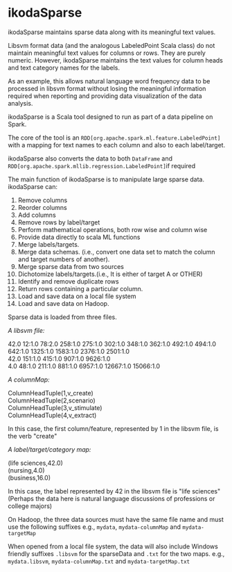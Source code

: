 # ikodaSparse
ikodaSparse maintains sparse data along with its meaningful text values. 

Libsvm format data (and the analogous LabeledPoint Scala class) do not maintain  meaningful text values for columns or rows. They are purely numeric. However, ikodaSparse maintains the text values for column heads and text category names for the labels.  

As an example, this allows natural language word frequency data to be processed in libsvm format without losing the meaningful information required when reporting and providing data visualization of the data analysis.

ikodaSparse is a Scala tool designed to run as part of a data pipeline on Spark.

The core of the tool is an `RDD[org.apache.spark.ml.feature.LabeledPoint]` with a mapping for text names to each column and also  to each label/target.

ikodaSparse also converts the data to both `DataFrame` and `RDD[org.apache.spark.mllib.regression.LabeledPoint]`if required

The main function of ikodaSparse is to manipulate large sparse data. ikodaSparse can:
1. Remove columns
1. Reorder columns
1. Add columns
1. Remove rows by label/target
1. Perform mathematical operations, both row wise and column wise
1. Provide data directly to scala ML functions
1. Merge labels/targets.
1. Merge data schemas. (i.e., convert one data set to match the column and target numbers of another).
1. Merge sparse data from two sources
1. Dichotomize labels/targets.(i.e., It is either of target A or OTHER)
1. Identify and remove duplicate rows
1. Return rows containing a particular column.
1. Load and save data on a local file system
1. Load and save data on Hadoop.



Sparse data is loaded from three files. 

*A libsvm file:*

42.0 12:1.0 78:2.0 258:1.0 275:1.0 302:1.0 348:1.0 362:1.0 492:1.0 494:1.0 642:1.0 1325:1.0 1583:1.0 2376:1.0 2501:1.0<br> 
42.0 151:1.0 415:1.0 907:1.0 9626:1.0<br>
4.0 48:1.0 211:1.0 881:1.0 6957:1.0 12667:1.0 15066:1.0

*A columnMap:*

ColumnHeadTuple(1,v_create)<br>
ColumnHeadTuple(2,scenario)<br>
ColumnHeadTuple(3,v_stimulate)<br>
ColumnHeadTuple(4,v_extract)<br>

In this case, the first column/feature, represented by 1 in the libsvm file, is the verb "create"

*A label/target/category map:*

(life sciences,42.0)<br>
(nursing,4.0)<br>
(business,16.0)<br>

In this case, the label represented by 42 in the libsvm file is "life sciences" (Perhaps the data here is natural language discussions of professions or college majors)

On Hadoop, the three data sources must have the same file name and must use the following suffixes
e.g., `mydata`, `mydata-columnMap` and `mydata-targetMap`
  
When opened from a local file system, the data will also include Windows friendly suffixes `.libsvm` for the sparseData and `.txt` for the two maps. e.g., `mydata.libsvm`, `mydata-columnMap.txt` and `mydata-targetMap.txt`



